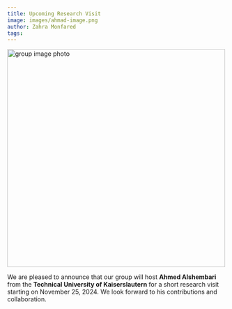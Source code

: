 ```yaml
---
title: Upcoming Research Visit
image: images/ahmad-image.png
author: Zahra Monfared
tags:
---
```


<div>
  <img src="images/group-image-corner.jpg" alt="group image photo" style="width: 500px; height: 500px;"/>
</div>

We are pleased to announce that our group will host **Ahmed Alshembari** from the **Technical University of Kaiserslautern** for a short research visit starting on November 25, 2024. We look forward to his contributions and collaboration.
